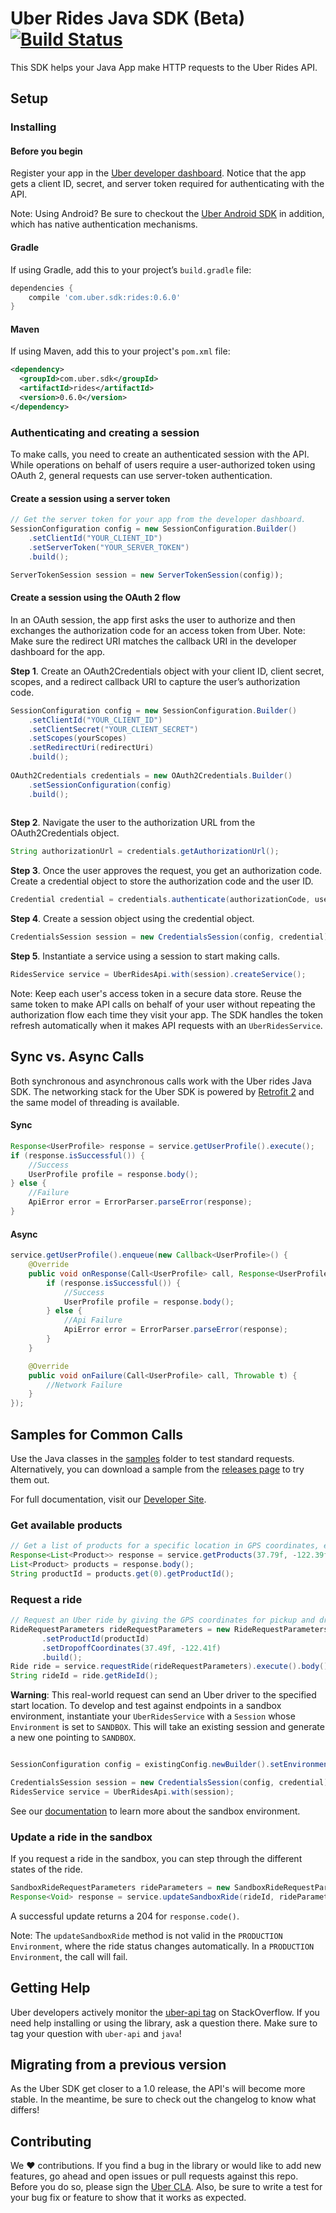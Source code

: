 # Uber Rides Java SDK (Beta) [![Build Status](https://travis-ci.org/uber/rides-java-sdk.svg?branch=master)](https://travis-ci.org/uber/rides-java-sdk)
This SDK helps your Java App make HTTP requests to the Uber Rides API.

## Setup

### Installing

#### Before you begin
Register your app in the [Uber developer dashboard](https://developer.uber.com/dashboard). Notice that the app gets a client ID, secret, and server token required for authenticating with the API. 

Note: Using Android? Be sure to checkout the [Uber Android SDK](github.com/uber/rides-android-sdk) in addition, which has native authentication mechanisms.

#### Gradle
If using Gradle, add this to your project’s `build.gradle` file:
```gradle
dependencies {
    compile 'com.uber.sdk:rides:0.6.0'
}
```

#### Maven
If using Maven, add this to your project's `pom.xml` file:
```xml
<dependency>
  <groupId>com.uber.sdk</groupId>
  <artifactId>rides</artifactId>
  <version>0.6.0</version>
</dependency>
```

### Authenticating and creating a session
To make calls, you need to create an authenticated session with the API. While operations on behalf of users require a user-authorized token using OAuth 2, general requests can use server-token authentication.


#### Create a session using a server token
```java
// Get the server token for your app from the developer dashboard.
SessionConfiguration config = new SessionConfiguration.Builder()
    .setClientId("YOUR_CLIENT_ID")
    .setServerToken("YOUR_SERVER_TOKEN")
    .build();

ServerTokenSession session = new ServerTokenSession(config));
```
#### Create a session using the OAuth 2 flow
In an OAuth session, the app first asks the user to authorize and then exchanges the authorization code for an access token from Uber.
Note: Make sure the redirect URI matches the callback URI in the developer dashboard for the app. 

**Step 1**. Create an OAuth2Credentials object with your client ID, client secret, scopes, and a redirect callback URI to capture the user’s authorization code.
```java
SessionConfiguration config = new SessionConfiguration.Builder()
    .setClientId("YOUR_CLIENT_ID")
    .setClientSecret("YOUR_CLIENT_SECRET")
    .setScopes(yourScopes)
    .setRedirectUri(redirectUri)
    .build();
    
OAuth2Credentials credentials = new OAuth2Credentials.Builder()
    .setSessionConfiguration(config)
    .build();
    
```
**Step 2**. Navigate the user to the authorization URL from the OAuth2Credentials object. 
```java
String authorizationUrl = credentials.getAuthorizationUrl();
```  
**Step 3**. Once the user approves the request, you get an authorization code. Create a credential object to store the authorization code and the user ID.
```java
Credential credential = credentials.authenticate(authorizationCode, userId);
```
**Step 4**. Create a session object using the credential object.
```java
CredentialsSession session = new CredentialsSession(config, credential)
```
**Step 5**. Instantiate a service using a session to start making calls.
```java
RidesService service = UberRidesApi.with(session).createService();
```
Note: Keep each user's access token in a secure data store. Reuse the same token to make API calls on behalf of your user without repeating the authorization flow each time they visit your app. The SDK handles the token refresh automatically when it makes API requests with an `UberRidesService`.

## Sync vs. Async Calls
Both synchronous and asynchronous calls work with the Uber rides Java SDK. The networking stack for the Uber SDK is powered by [Retrofit 2](https://github.com/square/retrofit) and the same model of threading is available.

#### Sync
```java
Response<UserProfile> response = service.getUserProfile().execute();
if (response.isSuccessful()) {
    //Success
    UserProfile profile = response.body();
} else {
    //Failure
    ApiError error = ErrorParser.parseError(response);
}

```

#### Async
```java
service.getUserProfile().enqueue(new Callback<UserProfile>() {
    @Override
    public void onResponse(Call<UserProfile> call, Response<UserProfile> response) {
        if (response.isSuccessful()) {
            //Success
            UserProfile profile = response.body();
        } else {
            //Api Failure
            ApiError error = ErrorParser.parseError(response);
        }
    }

    @Override
    public void onFailure(Call<UserProfile> call, Throwable t) {
        //Network Failure
    }
});
```


## Samples for Common Calls
Use the Java classes in the [samples](https://github.com/uber/rides-java-sdk/tree/master/samples/cmdline-sample) folder to test standard requests. Alternatively, you can download a sample from the [releases page](https://github.com/uber/rides-java-sdk/releases/tag/v0.1.0) to try them out.

For full documentation, visit our [Developer Site](https://developer.uber.com/v1/endpoints/).

### Get available products
```java
// Get a list of products for a specific location in GPS coordinates, example: 37.79f, -122.39f.
Response<List<Product>> response = service.getProducts(37.79f, -122.39f).execute();
List<Product> products = response.body();
String productId = products.get(0).getProductId();
```

### Request a ride
```java
// Request an Uber ride by giving the GPS coordinates for pickup and drop-off.
RideRequestParameters rideRequestParameters = new RideRequestParameters.Builder().setPickupCoordinates(37.77f, -122.41f)
       .setProductId(productId)
       .setDropoffCoordinates(37.49f, -122.41f)
       .build();
Ride ride = service.requestRide(rideRequestParameters).execute().body();
String rideId = ride.getRideId();
```
**Warning**: This real-world request can send an Uber driver to the specified start location. To develop
and test against endpoints in a sandbox environment, instantiate your `UberRidesService` with a `Session` whose `Environment` is set to `SANDBOX`.
This will take an existing session and generate a new one pointing to `SANDBOX`.
```java

SessionConfiguration config = existingConfig.newBuilder().setEnvironment(Environment.SANDBOX).build()

CredentialsSession session = new CredentialsSession(config, credential));
RidesService service = UberRidesApi.with(session);
```
See our [documentation](https://developer.uber.com/v1/sandbox/) to learn more about the sandbox environment.

### Update a ride in the sandbox
If you request a ride in the sandbox, you can step through the different states of the ride.
```java
SandboxRideRequestParameters rideParameters = new SandboxRideRequestParameters.Builder().setStatus(“accepted”).build();
Response<Void> response = service.updateSandboxRide(rideId, rideParameters).execute();
```
A successful update returns a 204 for `response.code()`.

Note: The `updateSandboxRide` method is not valid in the `PRODUCTION` `Environment`, where the ride status changes automatically. In a `PRODUCTION` `Environment`, the call will fail.

## Getting Help
Uber developers actively monitor the [uber-api tag](http://stackoverflow.com/questions/tagged/uber-api) on StackOverflow. If you need help installing or using the library, ask a question there. Make sure to tag your question with `uber-api` and `java`!

## Migrating from a previous version
As the Uber SDK get closer to a 1.0 release, the API's will become more stable. In the meantime, be sure to check out the changelog to know what differs!

## Contributing
We :heart: contributions. If you find a bug in the library or would like to add new features, go ahead and open
issues or pull requests against this repo. Before you do so, please sign the
[Uber CLA](https://docs.google.com/a/uber.com/forms/d/1pAwS_-dA1KhPlfxzYLBqK6rsSWwRwH95OCCZrcsY5rk/viewform).
Also, be sure to write a test for your bug fix or feature to show that it works as expected.
